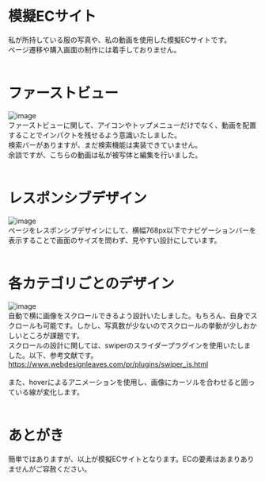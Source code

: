 # 模擬ECサイト
私が所持している服の写真や、私の動画を使用した模擬ECサイトです。<br>
ページ遷移や購入画面の制作には着手しておりません。<br><br>

# ファーストビュー
![image](https://user-images.githubusercontent.com/99400419/153410450-3ce3c7f9-f0e3-421b-8cc8-0c0b85440e67.png) <br>
ファーストビューに関して、アイコンやトップメニューだけでなく、動画を配置することでインパクトを残せるよう意識いたしました。<br>
検索バーがありますが、まだ検索機能は実装できていません。<br>
余談ですが、こちらの動画は私が被写体と編集を行いました。<br><br>

# レスポンシブデザイン
![image](https://user-images.githubusercontent.com/99400419/153412025-727d4a24-ceac-4f6b-a06d-f2e04acb4a36.png) <br>
ページをレスポンシブデザインにして、横幅768px以下でナビゲーションバーを表示することで画面のサイズを問わず、見やすい設計にしています。<br><br>

# 各カテゴリごとのデザイン
![image](https://user-images.githubusercontent.com/99400419/153412598-95580b11-52ec-4238-9e0f-03593b896f03.png) <br>
自動で横に画像をスクロールできるよう設計いたしました。もちろん、自身でスクロールも可能です。しかし、写真数が少ないのでスクロールの挙動が少しおかしいところが課題です。<br>
スクロールの設計に関しては、swiperのスライダープラグインを使用いたしました。以下、参考文献です。<br>
https://www.webdesignleaves.com/pr/plugins/swiper_js.html <br>
<br>
また、hoverによるアニメーションを使用し、画像にカーソルを合わせると囲っている線が変化します。<br><br>


# あとがき
簡単ではありますが、以上が模擬ECサイトとなります。ECの要素はあまりありませんがご容赦ください。<br>
